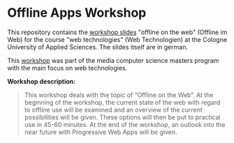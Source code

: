 # Offline Apps Workshop

This repository contains the [workshop slides](https://slemke.github.io/offline-apps-workshop/#/) "offline on the web" (Offline im Web) for the 
course "web technologies" (Web Technologien) at the Cologne University 
of Applied Sciences. The slides itself are in german.

This [workshop](https://th-koeln.github.io/mi-master-wtw/workshops/2018/offline-im-web/index/) was part of the media computer science masters program with the main focus on web technologies.

**Workshop description:**

> This workshop deals with the topic of “Offline on the Web”. At the beginning of the workshop, the current state of the web with regard to offline use will be examined and an overview of the current possibilities will be given. These options will then be put to practical use in 45-60 minutes. At the end of the workshop, an outlook into the near future with Progressive Web Apps will be given.

